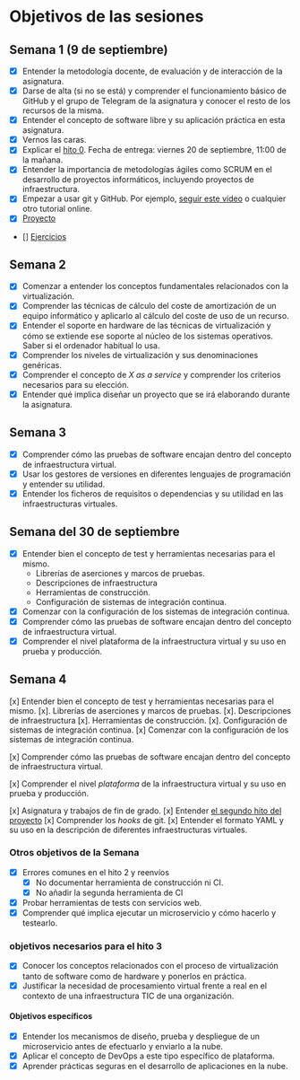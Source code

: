 # Objetivos de las sesiones

## Semana 1 (9 de septiembre)

- [x] Entender la metodología docente, de evaluación y de interacción de la asignatura.
- [x] Darse de alta (si no se está) y comprender el funcionamiento básico de GitHub y el
   grupo de Telegram de la asignatura y conocer el resto de los recursos de la misma.
- [x] Entender el concepto de software libre y su aplicación práctica en esta asignatura.
- [x] Vernos las caras.
- [x] Explicar el
   [hito 0](http://jj.github.io/IV/documentos/proyecto/0.Repositorio). Fecha
   de entrega: viernes 20 de septiembre, 11:00 de la mañana.
- [x] Entender la importancia de metodologías ágiles como SCRUM en el
   desarrollo de proyectos informáticos, incluyendo proyectos de
   infraestructura.
- [x] Empezar a usar git y GitHub. Por ejemplo,
  [seguir este vídeo](https://www.youtube.com/watch?v=gmXyJI01qa8) o
   cualquier otro tutorial online.
- [x] [Proyecto](https://github.com/rafaelleru/iv)
- [] [Ejercicios]()

## Semana 2

- [X] Comenzar a entender los conceptos fundamentales relacionados con la virtualización.
- [X] Comprender las técnicas de cálculo del coste de amortización de un equipo informático y aplicarlo al cálculo del coste de uso de un recurso.
- [X] Entender el soporte en hardware de las técnicas de virtualización y cómo se extiende ese soporte al núcleo de los sistemas operativos. Saber si el ordenador habitual lo usa.
- [X] Comprender los niveles de virtualización y sus denominaciones genéricas.
- [X] Comprender el concepto de *X as a service* y comprender los criterios necesarios para su elección.
- [X] Entender qué implica diseñar un proyecto que se irá elaborando durante la asignatura.

## Semana 3

- [x] Comprender cómo las pruebas de software encajan dentro del concepto de infraestructura virtual.
- [x] Usar los gestores de versiones en diferentes lenguajes de programación y entender su utilidad.
- [x] Entender los ficheros de requisitos o dependencias y su utilidad en las infraestructuras virtuales.

## Semana del 30 de septiembre
- [X] Entender bien el concepto de test y herramientas necesarias para el mismo.
   * Librerías de aserciones y marcos de pruebas.
   * Descripciones de infraestructura
   * Herramientas de construcción.
   * Configuración de sistemas de integración continua.
- [X] Comenzar con la configuración de los sistemas de integración continua.
- [X] Comprender cómo las pruebas de software encajan dentro del concepto de infraestructura virtual.
- [X] Comprender el nivel plataforma de la infraestructura virtual y su uso en prueba y producción.

## Semana 4

[x] Entender bien el concepto de test y herramientas necesarias para el mismo.
   [x]. Librerías de aserciones y marcos de pruebas.
   [x]. Descripciones de infraestructura
   [x]. Herramientas de construcción.
   [x]. Configuración de sistemas de integración continua.
[x] Comenzar con la configuración de los sistemas de integración
   continua.
   
[x] Comprender cómo las pruebas de software encajan dentro del concepto
   de infraestructura virtual.
   
[x] Comprender el nivel *plataforma* de la infraestructura virtual y su uso en prueba y producción.

[x] Asignatura y trabajos de fin de grado.
[x] Entender [el segundo hito del proyecto](http://jj.github.io/IV/documentos/proyecto/2.CI)
[x] Comprender los *hooks* de git.
[x] Entender el formato YAML y su uso en la descripción de diferentes infraestructuras virtuales. 

### Otros objetivos de la Semana
- [x] Errores comunes en el hito 2 y reenvíos
  - [x] No documentar herramienta de construcción ni CI.
  - [x] No añadir la segunda herramienta de CI
- [x] Probar herramientas de tests con servicios web.
- [x] Comprender qué implica ejecutar un microservicio y cómo hacerlo y testearlo.

### objetivos necesarios para el hito 3
- [X] Conocer los conceptos relacionados con el proceso de virtualización tanto de software como de hardware y ponerlos en práctica.
- [X] Justificar la necesidad de procesamiento virtual frente a real en el contexto de una infraestructura TIC de una organización.

#### Objetivos específicos
- [X] Entender los mecanismos de diseño, prueba y despliegue de un microservicio antes de efectuarlo y enviarlo a la nube.
- [X] Aplicar el concepto de DevOps a este tipo específico de plataforma.
- [X] Aprender prácticas seguras en el desarrollo de aplicaciones en la nube.